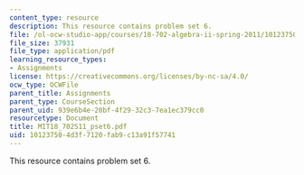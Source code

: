 ```yaml
---
content_type: resource
description: This resource contains problem set 6.
file: /ol-ocw-studio-app/courses/18-702-algebra-ii-spring-2011/101237504d3f7120fab9c13a91f57741_MIT18_702S11_pset6.pdf
file_size: 37931
file_type: application/pdf
learning_resource_types:
- Assignments
license: https://creativecommons.org/licenses/by-nc-sa/4.0/
ocw_type: OCWFile
parent_title: Assignments
parent_type: CourseSection
parent_uid: 939e6b4e-20bf-4f29-32c3-7ea1ec379cc0
resourcetype: Document
title: MIT18_702S11_pset6.pdf
uid: 10123750-4d3f-7120-fab9-c13a91f57741
---
```

This resource contains problem set 6.